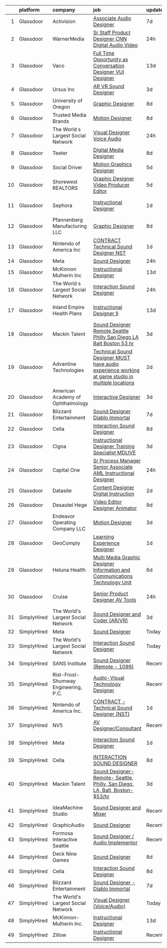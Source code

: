 

|    | platform    | company                              | job                                                                                                                                                                                                                                                                                                                                                                                                                                                                                                                                                                                                                                                                                                                                                                                                                                                                                                                                                                                                                                                                                                                                                                                                                                                                                                                                                                                           | update_time   | location                    |
|---:|:------------|:-------------------------------------|:----------------------------------------------------------------------------------------------------------------------------------------------------------------------------------------------------------------------------------------------------------------------------------------------------------------------------------------------------------------------------------------------------------------------------------------------------------------------------------------------------------------------------------------------------------------------------------------------------------------------------------------------------------------------------------------------------------------------------------------------------------------------------------------------------------------------------------------------------------------------------------------------------------------------------------------------------------------------------------------------------------------------------------------------------------------------------------------------------------------------------------------------------------------------------------------------------------------------------------------------------------------------------------------------------------------------------------------------------------------------------------------------|:--------------|:----------------------------|
|  1 | Glassdoor   | Activision                           | [Associate Audio Designer](https://www.glassdoor.com/partner/jobListing.htm?pos=116&ao=1136043&s=58&guid=0000018290d2fc93a23ba7ec2fc1aab6&src=GD_JOB_AD&t=SR&vt=w&cs=1_3b7c9a72&cb=1660287122922&jobListingId=1008054055283&jrtk=3-0-1ga8d5v5lii3o801-1ga8d5v66i7mc800-8c79110d23674c70-)                                                                                                                                                                                                                                                                                                                                                                                                                                                                                                                                                                                                                                                                                                                                                                                                                                                                                                                                                                                                                                                                                                     | 7d            | Carlsbad, CA                |
|  2 | Glassdoor   | WarnerMedia                          | [Sr Staff Product Designer  CNN Digital Audio   Video](https://www.glassdoor.com/partner/jobListing.htm?pos=123&ao=1136043&s=58&guid=0000018290d2fc93a23ba7ec2fc1aab6&src=GD_JOB_AD&t=SR&vt=w&cs=1_573bae7c&cb=1660287122923&jobListingId=1008067717184&jrtk=3-0-1ga8d5v5lii3o801-1ga8d5v66i7mc800-c428508c4fbdf458-)                                                                                                                                                                                                                                                                                                                                                                                                                                                                                                                                                                                                                                                                                                                                                                                                                                                                                                                                                                                                                                                                         | 24h           | New York, NY                |
|  3 | Glassdoor   | Vaco                                 | [Full Time Opportunity as Conversation Designer  VUI Designer](https://www.glassdoor.com/partner/jobListing.htm?pos=109&ao=1110586&s=58&guid=0000018290d2fc93a23ba7ec2fc1aab6&src=GD_JOB_AD&t=SR&vt=w&ea=1&cs=1_3b13775c&cb=1660287122922&jobListingId=1008038225305&cpc=FD1C1DA32C38CFA7&jrtk=3-0-1ga8d5v5lii3o801-1ga8d5v66i7mc800-22fe34392769621c--6NYlbfkN0D_sybMACCpf9B-677oK5j6rPldVB6BlrVvFjO_o-GJZbzuF-qh4PxErFUqfUsv_6spGgQ7w2Pr4ya2qWlli_BM3wPrre60gIPq1Uth9jnDsvpZiOp71Cq_jQTQ_eOeIhL3xi8ovWLwoT8UC8f1spNzCCiZGtKecY_bBo5jFxt1LAIN8k9N4B5RxHCnUOhO5DtS4IXw1x7nR0wVSt_0q8fd04XGbXMJc5YvA2no4DHJDsZlTmxsnDnMQ6J2g-fpsf-7AHaXikmrk_AL184IhG9DDrfU2FSdRX2EXRiChR6tOAiEYzTQAVkc9nxslKHZEcf_zV0cCML4tTuuDmYPN57686_rCaHttWy3_FRS89X9PhLzcoPkA-nrcXLHyJnUhoEy8ELaO2LczVGTtE8aOSX6CU9h6eheVSXPxTTjLymHouIQ7nKHukh259_OJTCn0_nsDO7RcQlVa3-fEPt8Y-wgonQF2ewiqrHqARrpSCP18qcS2lvEl0hUo5Sr0aSjLpNvo-7Ij8_qgTujbKwL5_NPvnthkK6w7fL7hyZJb8Phrg%3D%3D)                                                                                                                                                                                                                                                                                                                                                                                                                                           | 13d           | New York, NY                |
|  4 | Glassdoor   | Ursus  Inc                           | [AR VR Sound Designer](https://www.glassdoor.com/partner/jobListing.htm?pos=103&ao=1110586&s=58&guid=0000018290d2fc93a23ba7ec2fc1aab6&src=GD_JOB_AD&t=SR&vt=w&ea=1&cs=1_d58d164d&cb=1660287122921&jobListingId=1008060781401&cpc=DE56C24FF6DEC286&jrtk=3-0-1ga8d5v5lii3o801-1ga8d5v66i7mc800-030c9e8f31c30fb1--6NYlbfkN0CT8vBT9H5mqECx2dfLV_FONLPDKpIRssxVwtj05Tmm4rA5I0VNOPdM1oYsK66ov5r3DWxwAiT3975pyDdK1dCkIm3HIa7Y5w_yS9WNwndK-pYnhQpIGvT_4JMoppqofj_V7n-KQXnwxuIp4sxGqFSLnh8gEwF36Ow_xbme12t9ChEp-GHl6fRQhd6574IIaGuOGCVi51k91WaRd6M8ERe3VOx5Uk43gur74xQFXTOcZiP5tSRQVrFiAsknzgZLfm00zOpDbdloS8yKkQmfoJEHBmN4vApKtgtlX3xG7TCNxLNz2Ll1wawrNtaJWJBohtoAo4pzqraJtZgKX2K-OkprPj3iFbWDSyhMNwFUFhkST-I7CixRzVs14tBwJlXfranQ7253ZsuI9ZaOed4Ek5osv9uX6xaEQzz_38NHK3MSyDZbqinY-3Hs2FkMc91ab8TcorPDeTvLlUU3Q2lP7XUZf-bP02vBrNj_4ngdYfQznW7m7Tz18I5nTIByplNUUzrv-Pmir3iqYL_aHWTfafCUuWyC3dwEnpKLkHqW16PoGxsLLzmCoDDcC8T9siz6p7J-gSpnmIGRCrFg170gcCKWzc7h-eux5LFCPLHRZcakPSHKiEDAwRNN1M4oKqbdJbZDDLEQdpAt1b_QF5wRjpkr9R8HxEf4euvEEMN2jaWza7nlm8SVnap2pY8y_Ku6deFo--g3fjfBEW36zQx4ihVWLeHmRLfVAofWBKWnY_cL9XFBuDArzLoIs_XqTz4-cqeIHP61Cqkg6uubE3hkACDQMWsidtZ-KZADd41jToEAwVQKqQ38A0HWLgbXi3G8M1Yh8N7pSl-aDwp6YhTqgbkIP98Fac0KLgtSPiRnVYs36uAq6hky9axPA2obhwf4MCNQGucJ9LoMuO2JSSKvZGx9yvr146mFtyRmxYG1r8R5vdZWAyTcbOvy0S-uF1A4ggJ8heBOWssqZtbtDUuoW8gfbtZkz_QYHKCexEJsfHMtLMropU9Ity-6y1EVFKOrYAA%3D) | 3d            | Seattle, WA                 |
|  5 | Glassdoor   | University of Oregon                 | [Graphic Designer](https://www.glassdoor.com/partner/jobListing.htm?pos=120&ao=1136043&s=58&guid=0000018290d2fc93a23ba7ec2fc1aab6&src=GD_JOB_AD&t=SR&vt=w&cs=1_8e4dcac3&cb=1660287122923&jobListingId=1008051855572&jrtk=3-0-1ga8d5v5lii3o801-1ga8d5v66i7mc800-54f56c4b806fe0f6-)                                                                                                                                                                                                                                                                                                                                                                                                                                                                                                                                                                                                                                                                                                                                                                                                                                                                                                                                                                                                                                                                                                             | 8d            | Eugene, OR                  |
|  6 | Glassdoor   | Trusted Media Brands                 | [Motion Designer](https://www.glassdoor.com/partner/jobListing.htm?pos=112&ao=1136043&s=58&guid=0000018290d2fc93a23ba7ec2fc1aab6&src=GD_JOB_AD&t=SR&vt=w&cs=1_8dc8de0b&cb=1660287122922&jobListingId=1008051952532&jrtk=3-0-1ga8d5v5lii3o801-1ga8d5v66i7mc800-ccd4c43fddf6d43b-)                                                                                                                                                                                                                                                                                                                                                                                                                                                                                                                                                                                                                                                                                                                                                                                                                                                                                                                                                                                                                                                                                                              | 8d            | Remote                      |
|  7 | Glassdoor   | The World s Largest Social Network   | [Visual Designer  Voice Audio ](https://www.glassdoor.com/partner/jobListing.htm?pos=106&ao=1110586&s=58&guid=0000018290d2fc93a23ba7ec2fc1aab6&src=GD_JOB_AD&t=SR&vt=w&ea=1&cs=1_cb6b7afa&cb=1660287122921&jobListingId=1008067051081&cpc=D2F1DE17EE1F43B9&jrtk=3-0-1ga8d5v5lii3o801-1ga8d5v66i7mc800-7913921b795d69f5--6NYlbfkN0DSgjPPcnEdvoK3uuxfISLALE6pB1FR7YSHOr_tSg5_QGIhoz_2VqUepdcKLBLI_zTQW-ZBBRDRWDgtVNVrQFKAzmx9bZ4Meu3hLWvhH2xhpWXUkFIaUnifiMDKwBTn296hIQ_t5YcIOVPnmKBN4Y34vFfZxvWSvY4EJqfWdDOc7LiPFI6BFJr3wHVfiBGuldSvKEWcF7O7KdsU4kiMsism1xdso-oZOaUdd49lszepDQRoUBZpt2oIQ6Ds3usbji0Wf8ONIpYrBnWioXE9p5aeP2N3CUu7P9XRSD8Ke5qbZK_baRSI2OdyeFCytRFsZA1guQCLl1lA26KurBWhJl2QfEh6aiCk07FHpIUJXYTPQAeegOZvjhpPHpHELrNTgyDYUBUQTdgyA4skdk_HHiM07lQ07-D4PCB3GDhXwPdXnonQQ5pNOlIj16cuH-uOYC-QGS5dsUS03_yILS_fnfANs_2aD1BbKn5g2FJxMBqHMzVD0svfuppsjHqUo3QuGrFgA-8UDl--Llva8TpXvH26YVxSt2hlvBrufImrmxFUK79kWC1zJ85ZS5NMXkfWLI9HCWmHlBUbd18i1PAMImMc)                                                                                                                                                                                                                                                                                                                                                                                                                                      | 24h           | San Diego, CA               |
|  8 | Glassdoor   | Teeter                               | [Digital Media Designer](https://www.glassdoor.com/partner/jobListing.htm?pos=121&ao=1136043&s=58&guid=0000018290d2fc93a23ba7ec2fc1aab6&src=GD_JOB_AD&t=SR&vt=w&ea=1&cs=1_442ce4eb&cb=1660287122923&jobListingId=1008050641753&jrtk=3-0-1ga8d5v5lii3o801-1ga8d5v66i7mc800-5966d2192ffe7148-)                                                                                                                                                                                                                                                                                                                                                                                                                                                                                                                                                                                                                                                                                                                                                                                                                                                                                                                                                                                                                                                                                                  | 8d            | Bonney Lake, WA             |
|  9 | Glassdoor   | Social Driver                        | [Motion Graphics Designer](https://www.glassdoor.com/partner/jobListing.htm?pos=124&ao=1136043&s=58&guid=0000018290d2fc93a23ba7ec2fc1aab6&src=GD_JOB_AD&t=SR&vt=w&ea=1&cs=1_ee02cc4c&cb=1660287122923&jobListingId=1008056782268&jrtk=3-0-1ga8d5v5lii3o801-1ga8d5v66i7mc800-b6649f4df2b83c71-)                                                                                                                                                                                                                                                                                                                                                                                                                                                                                                                                                                                                                                                                                                                                                                                                                                                                                                                                                                                                                                                                                                | 5d            | Washington, DC              |
| 10 | Glassdoor   | Shorewest  REALTORS                  | [Graphic Designer   Video Producer   Editor](https://www.glassdoor.com/partner/jobListing.htm?pos=126&ao=1136043&s=58&guid=0000018290d2fc93a23ba7ec2fc1aab6&src=GD_JOB_AD&t=SR&vt=w&ea=1&cs=1_609c9993&cb=1660287122923&jobListingId=1008057112953&jrtk=3-0-1ga8d5v5lii3o801-1ga8d5v66i7mc800-476bc904ff4fda1a-)                                                                                                                                                                                                                                                                                                                                                                                                                                                                                                                                                                                                                                                                                                                                                                                                                                                                                                                                                                                                                                                                              | 5d            | Brookfield, WI              |
| 11 | Glassdoor   | Sephora                              | [Instructional Designer](https://www.glassdoor.com/partner/jobListing.htm?pos=117&ao=1136043&s=58&guid=0000018290d2fc93a23ba7ec2fc1aab6&src=GD_JOB_AD&t=SR&vt=w&cs=1_b25e71f5&cb=1660287122922&jobListingId=1008064897628&jrtk=3-0-1ga8d5v5lii3o801-1ga8d5v66i7mc800-c6a608b4d4c957f5-)                                                                                                                                                                                                                                                                                                                                                                                                                                                                                                                                                                                                                                                                                                                                                                                                                                                                                                                                                                                                                                                                                                       | 1d            | San Francisco, CA           |
| 12 | Glassdoor   | Pfannenberg Manufacturing LLC        | [Graphic Designer](https://www.glassdoor.com/partner/jobListing.htm?pos=104&ao=1110586&s=58&guid=0000018290d2fc93a23ba7ec2fc1aab6&src=GD_JOB_AD&t=SR&vt=w&ea=1&cs=1_6ecc0662&cb=1660287122921&jobListingId=1008050419234&cpc=AD396490361E83B7&jrtk=3-0-1ga8d5v5lii3o801-1ga8d5v66i7mc800-4d785862bc0e19b7--6NYlbfkN0AakyOTjEZNreXXt2Vg2QxN29YmDSS12MpPIAW0YUpO-bhjitwDthpKKUtE1wHEBohxXHh6EQS9l-eTL14B8EU01tujiSegCZfo0U7cS5QzF-DN5KNQTZCV9a5Eo0-o0AzCgi9a2B4lOnpdQ1lb1khezqIgXFvO7NbZuwNyFLXXLb7vk5ShaIUSu5hQz7c0tktXTQxEvoY_3VGG6EeI6YqVTCB7dZ6MOHFcHue7TK9v_6JJOUTqmsqXfIbfyO_ktkrBfconRjh1wv5VslTCryXUOGUpwSpwwSH91WXH4AePtGQqWJJwgRaguqxGeX1t7gwJpivocVmFPowJ6SH26q2FsX0CC0EFbP3d6_qffPoVne8J1cREjSD4ocZRg5NGFX6GHoNcpDfDZTeMrMJd2jVjuxIHDOPAriT8izGgcazfrD0aaoSWnd5lhPR3bwB0DsO5dGKTQXnNUuTM6K0YVjPbdfWkeOsDtuBJO0_EQjiXqEn0NeREeJSZ_ZT1qFKH5QY%3D)                                                                                                                                                                                                                                                                                                                                                                                                                                                                                                                                     | 8d            | Lancaster, NY               |
| 13 | Glassdoor   | Nintendo of America Inc              | [CONTRACT   Technical Sound Designer  NST ](https://www.glassdoor.com/partner/jobListing.htm?pos=108&ao=1136043&s=58&guid=0000018290d2fc93a23ba7ec2fc1aab6&src=GD_JOB_AD&t=SR&vt=w&cs=1_20b30690&cb=1660287122921&jobListingId=1008066224463&jrtk=3-0-1ga8d5v5lii3o801-1ga8d5v66i7mc800-4f54bb3e91a298df-)                                                                                                                                                                                                                                                                                                                                                                                                                                                                                                                                                                                                                                                                                                                                                                                                                                                                                                                                                                                                                                                                                    | 1d            | Redmond, WA                 |
| 14 | Glassdoor   | Meta                                 | [Sound Designer](https://www.glassdoor.com/partner/jobListing.htm?pos=107&ao=1136043&s=58&guid=0000018290d2fc93a23ba7ec2fc1aab6&src=GD_JOB_AD&t=SR&vt=w&cs=1_2b2caa6f&cb=1660287122921&jobListingId=1008067523825&jrtk=3-0-1ga8d5v5lii3o801-1ga8d5v66i7mc800-497fdd8b0c450439-)                                                                                                                                                                                                                                                                                                                                                                                                                                                                                                                                                                                                                                                                                                                                                                                                                                                                                                                                                                                                                                                                                                               | 24h           | Fremont, CA                 |
| 15 | Glassdoor   | McKinnon Mulherin Inc                | [Instructional Designer](https://www.glassdoor.com/partner/jobListing.htm?pos=105&ao=1110586&s=58&guid=0000018290d2fc93a23ba7ec2fc1aab6&src=GD_JOB_AD&t=SR&vt=w&ea=1&cs=1_5623ff24&cb=1660287122921&jobListingId=1008038259354&cpc=654405A9B1E0A9F5&jrtk=3-0-1ga8d5v5lii3o801-1ga8d5v66i7mc800-b79d356b2e0b1b2b--6NYlbfkN0Do5QFzN38Y34HuVbLllh1qUYEnDt35-niNPYCvkBnqz70wgTe_sRQKCftrUQxahl6ZQb-CsDXP_KFc4gkDxxZVZMtSP1usQFc6vgj8Mev0Y9Uo8dVZ4yv_wyvdsi_Gg1ZSeNUFd900znSRQ6N6sb3AyxJeaFqhjTfM3WXr9E9m07w3f1mauOUWK65rLZKavSnmLygdFXmwzFTiHrLZxCzioVUyDfA9sHSP5PX0rJ7nmHzMdURnc_C2hGlfi-wr2eDJKBsXNzVW6qk3Zwv8mmXZ2hvjIXMqCH34Gf25DA2vAZtC7yIYKeo7ouaVrO4lI3acwUNixegkYq2oqhhiurXExP4MlxlJPFPoBGO60DQtlqAt2Lg3RrdOis1uqhxWLqIib8Cl-UPlpswjqyZrPCkoTiFws0JOl0eQsLpHZJWwpjBrQ5UygA_fbcrCFXEKNbIkZHXU7eiIvvX629zzzXeGbw3orS9_O5vrTwNKkzVUQzgWoYwMSd6R)                                                                                                                                                                                                                                                                                                                                                                                                                                                                                                                                             | 13d           | Remote                      |
| 16 | Glassdoor   | The World s Largest Social Network   | [Interaction Sound Designer](https://www.glassdoor.com/partner/jobListing.htm?pos=101&ao=1110586&s=58&guid=0000018290d2fc93a23ba7ec2fc1aab6&src=GD_JOB_AD&t=SR&vt=w&ea=1&cs=1_28401872&cb=1660287122920&jobListingId=1008067051051&cpc=90C4CD7F4113B630&jrtk=3-0-1ga8d5v5lii3o801-1ga8d5v66i7mc800-9af6d2e383f743d4--6NYlbfkN0DSgjPPcnEdvoK3uuxfISLALE6pB1FR7YSHOr_tSg5_QCn410VK5Ds4BPLXDsRCbsVDifGCERQ98zd51OtkKiEAuMMmOX2pqpmrJ_I3dw3p7Ua1PVIzHTqXS2-Bf5hEq5Q4BvVvJU36s6zAmhXjerGWuhp9nzgNUY-1bEz2s-UpNGutsNwrva1NbLD9XlBLDVmqPykREI9CkHdlDRuK8dpN0kriXuNpJcdThtht1Lxld2Ar5TJFSRB1ZzjtDFbxPfhjSdZoMGGQuiSaDSrODk1o60PAZe789T_ZC06H5L7TFochAXEZfEIwDQvuaDahAOBxK1T5VhYIfI6bPdoDvmbFni9oWDhNjnf4DBBT9Vz43tV4EJ8OA4n7l6Kh-rb68U6Kw_aNKRx4-o2XqzmwXCSvSV_IehVbac1BHputhVt-umvXlwOJAjH7vx0DLcknH5j-0sWjZL-ECujVk8_IFci4sg9FD0t2BRYwIR7NVjEJCsNfbNFACxYs3gQm9fCzAtwAFgf7zZPaf_Qrs8TIsKm892ZSfdc3srI0AxuDbJ3WPIOXk1csdSAPlee2TWOS0y1-HbDBG5_6dsYsJpwNpBGaCACCbofOfcY%3D)                                                                                                                                                                                                                                                                                                                                                                                                                           | 24h           | Menlo Park, CA              |
| 17 | Glassdoor   | Inland Empire Health Plans           | [Instructional Designer II](https://www.glassdoor.com/partner/jobListing.htm?pos=128&ao=1136043&s=58&guid=0000018290d2fc93a23ba7ec2fc1aab6&src=GD_JOB_AD&t=SR&vt=w&cs=1_70282b5b&cb=1660287122923&jobListingId=1008038451474&jrtk=3-0-1ga8d5v5lii3o801-1ga8d5v66i7mc800-af5a440ae4e399db-)                                                                                                                                                                                                                                                                                                                                                                                                                                                                                                                                                                                                                                                                                                                                                                                                                                                                                                                                                                                                                                                                                                    | 13d           | Rancho Cucamonga, CA        |
| 18 | Glassdoor   | Mackin Talent                        | [Sound Designer Remote  Seattle  Philly  San Diego  LA  Balt  Boston   53 hr](https://www.glassdoor.com/partner/jobListing.htm?pos=110&ao=1136043&s=58&guid=0000018290d2fc93a23ba7ec2fc1aab6&src=GD_JOB_AD&t=SR&vt=w&ea=1&cs=1_32e1a76f&cb=1660287122921&jobListingId=1008061021033&jrtk=3-0-1ga8d5v5lii3o801-1ga8d5v66i7mc800-94404600db9592ac-)                                                                                                                                                                                                                                                                                                                                                                                                                                                                                                                                                                                                                                                                                                                                                                                                                                                                                                                                                                                                                                             | 3d            | Remote                      |
| 19 | Glassdoor   | Advantine Technologies               | [Technical Sound Designer  MUST have audio experience working at game studio  in multiple locations](https://www.glassdoor.com/partner/jobListing.htm?pos=113&ao=1136043&s=58&guid=0000018290d2fc93a23ba7ec2fc1aab6&src=GD_JOB_AD&t=SR&vt=w&ea=1&cs=1_746601cf&cb=1660287122922&jobListingId=1008063959886&jrtk=3-0-1ga8d5v5lii3o801-1ga8d5v66i7mc800-6d079c6461adae76-)                                                                                                                                                                                                                                                                                                                                                                                                                                                                                                                                                                                                                                                                                                                                                                                                                                                                                                                                                                                                                      | 2d            | Seattle, WA                 |
| 20 | Glassdoor   | American Academy of Ophthalmology    | [Interactive Designer](https://www.glassdoor.com/partner/jobListing.htm?pos=118&ao=1136043&s=58&guid=0000018290d2fc93a23ba7ec2fc1aab6&src=GD_JOB_AD&t=SR&vt=w&cs=1_fcf97345&cb=1660287122922&jobListingId=1008061174895&jrtk=3-0-1ga8d5v5lii3o801-1ga8d5v66i7mc800-c2a594bf7840b491-)                                                                                                                                                                                                                                                                                                                                                                                                                                                                                                                                                                                                                                                                                                                                                                                                                                                                                                                                                                                                                                                                                                         | 3d            | San Francisco, CA           |
| 21 | Glassdoor   | Blizzard Entertainment               | [Sound Designer   Diablo Immortal](https://www.glassdoor.com/partner/jobListing.htm?pos=111&ao=1136043&s=58&guid=0000018290d2fc93a23ba7ec2fc1aab6&src=GD_JOB_AD&t=SR&vt=w&cs=1_c4dd7dd6&cb=1660287122922&jobListingId=1008054412065&jrtk=3-0-1ga8d5v5lii3o801-1ga8d5v66i7mc800-81ce4dea9804f6ce-)                                                                                                                                                                                                                                                                                                                                                                                                                                                                                                                                                                                                                                                                                                                                                                                                                                                                                                                                                                                                                                                                                             | 7d            | Irvine, CA                  |
| 22 | Glassdoor   | Cella                                | [Interaction Sound Designer](https://www.glassdoor.com/partner/jobListing.htm?pos=102&ao=1110586&s=58&guid=0000018290d2fc93a23ba7ec2fc1aab6&src=GD_JOB_AD&t=SR&vt=w&cs=1_3a44cd02&cb=1660287122920&jobListingId=1008052037817&cpc=8795CF9063CD573D&jrtk=3-0-1ga8d5v5lii3o801-1ga8d5v66i7mc800-32c0d57c93b37a46--6NYlbfkN0ABL5jwqrJX8j4-zsE1pdctockIOMh3bUiDojLxDHSgft-IBPHc-ugKxXUaFJpc9dcslo_kQI6e181zDbgUqpxGtQzcffkWtUW3tagjWR9utRjhHuCcsEaQM-JyLwBDAhEeZE1AalR73XIKDtyyn05K0Ch2c103Wzt0Eutj5r6WKZZc3G-kEktoWvKxhJcsnWadPeu40RFvGpU0YBNceYU2axW-ikYM_QlrPv8fLoLamQ1BbtRg2iIvzwai8sco0PMj1EpUBQ-3He4Ql8xbg8a92Tvu7I7e-o-VKVXC_V-2i0OZ6LUkO9oRAanVFhjg2f-BGiqsdTKzn1qFaidsCktnLzRcoR-wfEmDQ_22MFdmEjijtZireUEuOsRBEaxCziUU0Gl7Y3Unv0YPdnruUZAzMqIFk4ZhgML-BPnhutpfL9flgATxEFMnIJmKewNi5bCKswFJTtidKvUqgOqhtfPW94NpzXeqq-etvLSipr3ZssKE0SJd3hETbRwHgRj2LfxERfKUKNGVp3wuFRLSsKFgcg_jKf8Dez5F0waxScQCAte7FRYWwuMa3S1bXaDMwm-IruTrbWnPxlyWtEAMZA9bprs-2KyC0q69hNkK83U92VjUEnyz4AGfZHN0OKCX65QoSdBOq0jVi42W-BspWtbVRd7PUBBXumTGqIyO1kkipSDvQKY6IXWSiDLeT_CLtqE3ShsxU3D9ba2xVPTCBEL6XWiVgVbbgE2gZFgJUzGqXvjKDsXDwEKsglXXGbaj5pIkdl9KbGYk5gFIPUJjJex1UJ569Yp_-Ok%3D)                                                                                                                                                                                                                                | 8d            | Menlo Park, CA              |
| 23 | Glassdoor   | Cigna                                | [Instructional Designer Training Specialist   MDLIVE](https://www.glassdoor.com/partner/jobListing.htm?pos=122&ao=1136043&s=58&guid=0000018290d2fc93a23ba7ec2fc1aab6&src=GD_JOB_AD&t=SR&vt=w&cs=1_9627a574&cb=1660287122923&jobListingId=1008061196473&jrtk=3-0-1ga8d5v5lii3o801-1ga8d5v66i7mc800-894d611d637249ba-)                                                                                                                                                                                                                                                                                                                                                                                                                                                                                                                                                                                                                                                                                                                                                                                                                                                                                                                                                                                                                                                                          | 3d            | Miramar, FL                 |
| 24 | Glassdoor   | Capital One                          | [Sr  Process Manager  Senior Associate    AML Instructional Designer](https://www.glassdoor.com/partner/jobListing.htm?pos=127&ao=1136043&s=58&guid=0000018290d2fc93a23ba7ec2fc1aab6&src=GD_JOB_AD&t=SR&vt=w&cs=1_b7da0a0b&cb=1660287122923&jobListingId=1008067594671&jrtk=3-0-1ga8d5v5lii3o801-1ga8d5v66i7mc800-d8bf446a329366bc-)                                                                                                                                                                                                                                                                                                                                                                                                                                                                                                                                                                                                                                                                                                                                                                                                                                                                                                                                                                                                                                                          | 24h           | Wilmington, DE              |
| 25 | Glassdoor   | Datasite                             | [Content Designer  Digital Instruction](https://www.glassdoor.com/partner/jobListing.htm?pos=115&ao=1136043&s=58&guid=0000018290d2fc93a23ba7ec2fc1aab6&src=GD_JOB_AD&t=SR&vt=w&cs=1_c4b8cb99&cb=1660287122922&jobListingId=1008063092356&jrtk=3-0-1ga8d5v5lii3o801-1ga8d5v66i7mc800-7bbf37991c905e0d-)                                                                                                                                                                                                                                                                                                                                                                                                                                                                                                                                                                                                                                                                                                                                                                                                                                                                                                                                                                                                                                                                                        | 2d            | Remote                      |
| 26 | Glassdoor   | Desautel Hege                        | [Video Editor   Designer   Animator](https://www.glassdoor.com/partner/jobListing.htm?pos=119&ao=1136043&s=58&guid=0000018290d2fc93a23ba7ec2fc1aab6&src=GD_JOB_AD&t=SR&vt=w&cs=1_c7714977&cb=1660287122923&jobListingId=1008048371175&jrtk=3-0-1ga8d5v5lii3o801-1ga8d5v66i7mc800-d582c49682f17ec1-)                                                                                                                                                                                                                                                                                                                                                                                                                                                                                                                                                                                                                                                                                                                                                                                                                                                                                                                                                                                                                                                                                           | 9d            | Remote                      |
| 27 | Glassdoor   | Endeavor Operating Company  LLC      | [Motion Designer](https://www.glassdoor.com/partner/jobListing.htm?pos=114&ao=1136043&s=58&guid=0000018290d2fc93a23ba7ec2fc1aab6&src=GD_JOB_AD&t=SR&vt=w&cs=1_94e75bd7&cb=1660287122922&jobListingId=1008060395398&jrtk=3-0-1ga8d5v5lii3o801-1ga8d5v66i7mc800-9cb1ede9fdbdaaab-)                                                                                                                                                                                                                                                                                                                                                                                                                                                                                                                                                                                                                                                                                                                                                                                                                                                                                                                                                                                                                                                                                                              | 3d            | Santa Monica, CA            |
| 28 | Glassdoor   | GeoComply                            | [Learning Experience Designer](https://www.glassdoor.com/partner/jobListing.htm?pos=130&ao=1136043&s=58&guid=0000018290d2fc93a23ba7ec2fc1aab6&src=GD_JOB_AD&t=SR&vt=w&ea=1&cs=1_aebd31c8&cb=1660287122923&jobListingId=1008064967180&jrtk=3-0-1ga8d5v5lii3o801-1ga8d5v66i7mc800-c9feb03066af53b1-)                                                                                                                                                                                                                                                                                                                                                                                                                                                                                                                                                                                                                                                                                                                                                                                                                                                                                                                                                                                                                                                                                            | 1d            | Manhattan                   |
| 29 | Glassdoor   | Heluna Health                        | [Multi Media Graphic Designer  Information and Communications Technology Unit ](https://www.glassdoor.com/partner/jobListing.htm?pos=125&ao=1136043&s=58&guid=0000018290d2fc93a23ba7ec2fc1aab6&src=GD_JOB_AD&t=SR&vt=w&cs=1_7f9de7ef&cb=1660287122923&jobListingId=1008056291765&jrtk=3-0-1ga8d5v5lii3o801-1ga8d5v66i7mc800-2e3a5f2fe3f4fbdd-)                                                                                                                                                                                                                                                                                                                                                                                                                                                                                                                                                                                                                                                                                                                                                                                                                                                                                                                                                                                                                                                | 6d            | El Centro, CA               |
| 30 | Glassdoor   | Cruise                               | [Senior Product Designer  AV Tools](https://www.glassdoor.com/partner/jobListing.htm?pos=129&ao=1136043&s=58&guid=0000018290d2fc93a23ba7ec2fc1aab6&src=GD_JOB_AD&t=SR&vt=w&cs=1_24b1563f&cb=1660287122923&jobListingId=1008067167407&jrtk=3-0-1ga8d5v5lii3o801-1ga8d5v66i7mc800-b7ef01cda540a910-)                                                                                                                                                                                                                                                                                                                                                                                                                                                                                                                                                                                                                                                                                                                                                                                                                                                                                                                                                                                                                                                                                            | 24h           | San Francisco, CA           |
| 31 | SimplyHired | The World's Largest Social Network   | [Sound Designer and Coder (AR/VR)](https://www.simplyhired.com/job/Pdn1ZL31U2-GzsH8-ruOu7b65DXuT4Yjlmi5eNXwlkx9NCmZ7AsfCw?q=sound+designer)                                                                                                                                                                                                                                                                                                                                                                                                                                                                                                                                                                                                                                                                                                                                                                                                                                                                                                                                                                                                                                                                                                                                                                                                                                                   | 3d            | Los Angeles, CA             |
| 32 | SimplyHired | Meta                                 | [Sound Designer](https://www.simplyhired.com/job/WOkO3p-i2u1T1y6dUtAOR5iM4l-fI4SKkKQlrDedkNoGcMUgbGBM6g?q=sound+designer)                                                                                                                                                                                                                                                                                                                                                                                                                                                                                                                                                                                                                                                                                                                                                                                                                                                                                                                                                                                                                                                                                                                                                                                                                                                                     | Today         | Fremont, CA                 |
| 33 | SimplyHired | The World's Largest Social Network   | [Interaction Sound Designer](https://www.simplyhired.com/job/ktLXkVEUPd_k031fUUitL6xpkue8chOput6GrH0vlnL7Ud-cq6nzwQ?q=sound+designer)                                                                                                                                                                                                                                                                                                                                                                                                                                                                                                                                                                                                                                                                                                                                                                                                                                                                                                                                                                                                                                                                                                                                                                                                                                                         | Today         | Menlo Park, CA              |
| 34 | SimplyHired | SANS Institute                       | [Sound Designer (Remote - 1099)](https://www.simplyhired.com/job/l5XtJmV5Za5NPAoCY67pJ8osv7Dd9cygFT5KvUQHRZZ5LCw9cI7qOA?q=sound+designer)                                                                                                                                                                                                                                                                                                                                                                                                                                                                                                                                                                                                                                                                                                                                                                                                                                                                                                                                                                                                                                                                                                                                                                                                                                                     | Recently      | Bethesda, MD                |
| 35 | SimplyHired | Rist-Frost-Shumway Engineering, P.C. | [Audio-Visual Technology Designer](https://www.simplyhired.com/job/OMxrMh8WHY_VNcw74L4J3w8rMgzooJxEwq9_0YhhoPHZG11rZ5ZCeA?q=sound+designer)                                                                                                                                                                                                                                                                                                                                                                                                                                                                                                                                                                                                                                                                                                                                                                                                                                                                                                                                                                                                                                                                                                                                                                                                                                                   | Recently      | Laconia, NH                 |
| 36 | SimplyHired | Nintendo of America Inc.             | [CONTRACT - Technical Sound Designer (NST)](https://www.simplyhired.com/job/TPW0XrKmxf-vwIJbi5AmHPtMATFGZtcAoqs0JfFzV3o8SCHuwWm1gw?q=sound+designer)                                                                                                                                                                                                                                                                                                                                                                                                                                                                                                                                                                                                                                                                                                                                                                                                                                                                                                                                                                                                                                                                                                                                                                                                                                          | 1d            | Redmond, WA                 |
| 37 | SimplyHired | NV5                                  | [AV Designer/Consultant](https://www.simplyhired.com/job/4NDOFxz6AaFE4t7vXtn8KviBkemSb7tVhSuOUA08TCc4fQsAg3fr5Q?q=sound+designer)                                                                                                                                                                                                                                                                                                                                                                                                                                                                                                                                                                                                                                                                                                                                                                                                                                                                                                                                                                                                                                                                                                                                                                                                                                                             | Recently      | Arlington, TX               |
| 38 | SimplyHired | Meta                                 | [Interaction Sound Designer](https://www.simplyhired.com/job/BUTo3KhLzxoKh7Kj0H3U3RFFPKPh3RmlNW42Vd-j7EoZZ1QMa0Khaw?q=sound+designer)                                                                                                                                                                                                                                                                                                                                                                                                                                                                                                                                                                                                                                                                                                                                                                                                                                                                                                                                                                                                                                                                                                                                                                                                                                                         | 1d            | Burlingame, CA +5 locations |
| 39 | SimplyHired | Cella                                | [INTERACTION SOUND DESIGNER](https://www.simplyhired.com/job/Q6t0GiemGJrfyGzbEMXhtblnq0AwDlE5YhxT_8fjW5cLBfbECqyyiQ?q=sound+designer)                                                                                                                                                                                                                                                                                                                                                                                                                                                                                                                                                                                                                                                                                                                                                                                                                                                                                                                                                                                                                                                                                                                                                                                                                                                         | 8d            | Menlo Park, CA              |
| 40 | SimplyHired | Mackin Talent                        | [Sound Designer-Remote- Seattle, Philly, San Diego, LA, Balt, Boston- $53/hr](https://www.simplyhired.com/job/D23Y9wIsNTtRUick-sWfGSbFMWRBlovit-9r2d0bgm0YxwYcNKgd6g?q=sound+designer)                                                                                                                                                                                                                                                                                                                                                                                                                                                                                                                                                                                                                                                                                                                                                                                                                                                                                                                                                                                                                                                                                                                                                                                                        | 3d            | Remote                      |
| 41 | SimplyHired | IdeaMachine Studio                   | [Sound Designer and Mixer](https://www.simplyhired.com/job/3_cnKWbKCzfz8K406esix9aXeGkS2iLw6vp3jwYHfDLUWBO0TV9GDQ?q=sound+designer)                                                                                                                                                                                                                                                                                                                                                                                                                                                                                                                                                                                                                                                                                                                                                                                                                                                                                                                                                                                                                                                                                                                                                                                                                                                           | Recently      | San Francisco, CA           |
| 42 | SimplyHired | GraphicAudio                         | [Sound Designer](https://www.simplyhired.com/job/tpxG3u0VMzCKteQYdKolpCqGoSBv-BSP6-ugLnAgXYs5lOtcbAckwg?q=sound+designer)                                                                                                                                                                                                                                                                                                                                                                                                                                                                                                                                                                                                                                                                                                                                                                                                                                                                                                                                                                                                                                                                                                                                                                                                                                                                     | Recently      | Remote                      |
| 43 | SimplyHired | Formosa Interactive Seattle          | [Sound Designer / Audio Implementor](https://www.simplyhired.com/job/vlF4rzpIgemNyADbSUoWC36FtYYh2ouWspqfTFtuxzveh07-6RCwmg?q=sound+designer)                                                                                                                                                                                                                                                                                                                                                                                                                                                                                                                                                                                                                                                                                                                                                                                                                                                                                                                                                                                                                                                                                                                                                                                                                                                 | Recently      | Seattle, WA                 |
| 44 | SimplyHired | Deck Nine Games                      | [Sound Designer](https://www.simplyhired.com/job/iz6i-HlUxxVIfGstw4fVaxnhc2kyEC3JD6ixIrv1CjJkn928zMpmow?q=sound+designer)                                                                                                                                                                                                                                                                                                                                                                                                                                                                                                                                                                                                                                                                                                                                                                                                                                                                                                                                                                                                                                                                                                                                                                                                                                                                     | 8d            | United States               |
| 45 | SimplyHired | Cella                                | [Interaction Sound Designer](https://www.simplyhired.com/job/JDJXrEQupcCXzLub4EKpUuUWrStpnjkTGkyGHaNzDBKRPjj_3Kpg_A?q=sound+designer)                                                                                                                                                                                                                                                                                                                                                                                                                                                                                                                                                                                                                                                                                                                                                                                                                                                                                                                                                                                                                                                                                                                                                                                                                                                         | 8d            | Menlo Park, CA              |
| 46 | SimplyHired | Blizzard Entertainment               | [Sound Designer - Diablo Immortal](https://www.simplyhired.com/job/be44SuZxxfwebqNPsGkhf71yHynOZ_Q7VRJIkl51HzMzpl7Qx8Iqxg?q=sound+designer)                                                                                                                                                                                                                                                                                                                                                                                                                                                                                                                                                                                                                                                                                                                                                                                                                                                                                                                                                                                                                                                                                                                                                                                                                                                   | 7d            | Irvine, CA                  |
| 47 | SimplyHired | The World's Largest Social Network   | [Visual Designer (Voice/Audio)](https://www.simplyhired.com/job/2JhrYBar-cQsvsDxjIEootrQSotk8uAtXcW5ispUhcxzgwV7335e1Q?q=sound+designer)                                                                                                                                                                                                                                                                                                                                                                                                                                                                                                                                                                                                                                                                                                                                                                                                                                                                                                                                                                                                                                                                                                                                                                                                                                                      | Today         | San Diego, CA               |
| 48 | SimplyHired | McKinnon-Mulherin Inc.               | [Instructional Designer](https://www.simplyhired.com/job/7NSki6VNbVY2TWqP1BYk9Dz539wu-g6z9ZK8XIuAPUsN0Z9wlp80cw?q=sound+designer)                                                                                                                                                                                                                                                                                                                                                                                                                                                                                                                                                                                                                                                                                                                                                                                                                                                                                                                                                                                                                                                                                                                                                                                                                                                             | 13d           | Remote                      |
| 49 | SimplyHired | Zillow                               | [Instructional Designer](https://www.simplyhired.com/job/Sz8UpLpOtW2iMiVKkGCCaLdLcXP5QTQucu96qxeObw90hM7TUNkajQ?q=sound+designer)                                                                                                                                                                                                                                                                                                                                                                                                                                                                                                                                                                                                                                                                                                                                                                                                                                                                                                                                                                                                                                                                                                                                                                                                                                                             | Recently      | Remote                      |